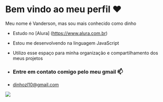 # Bem vindo ao meu perfil ♥️

Meu nome é Vanderson, mas sou mais conhecido como dinho

- Estudo no [Alura] (https://www.alura.com.br)
- Estou me desenvolvendo na linguagem JavaScript
- Utilizo esse espaço para minha organização e compartilhamento dos meus projetos

- ### Entre em contato comigo pelo meu gmail 📫

- dinhozl10@gmail.com

![](https://media.tenor.com/mCiM7CmGGI4AAAAC/naruto.gif)
